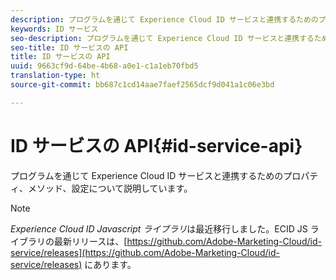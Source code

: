 ```yaml
---
description: プログラムを通じて Experience Cloud ID サービスと連携するためのプロパティ、メソッド、設定について説明しています。
keywords: ID サービス
seo-description: プログラムを通じて Experience Cloud ID サービスと連携するためのプロパティ、メソッド、設定について説明しています。
seo-title: ID サービスの API
title: ID サービスの API
uuid: 9663cf9d-64be-4b68-a0e1-c1a1eb70fbd5
translation-type: ht
source-git-commit: bb687c1cd14aae7faef2565dcf9d041a1c06e3bd

---
```



# ID サービスの API{#id-service-api}

プログラムを通じて Experience Cloud ID サービスと連携するためのプロパティ、メソッド、設定について説明しています。

>[!NOTE]
>
>*Experience Cloud ID Javascript ライブラリ*は最近移行しました。ECID JS ライブラリの最新リリースは、[https://github.com/Adobe-Marketing-Cloud/id-service/releases](https://github.com/Adobe-Marketing-Cloud/id-service/releases) にあります。

